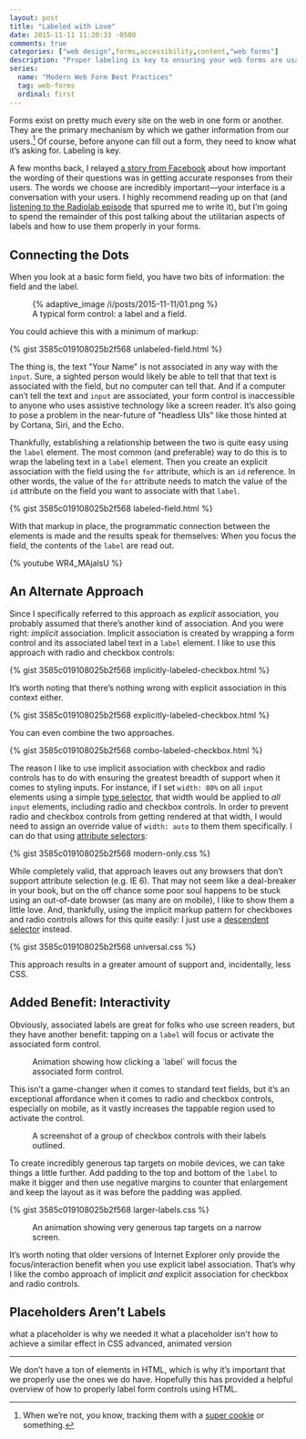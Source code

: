```yaml
---
layout: post
title: "Labeled with Love"
date: 2015-11-11 11:20:33 -0500
comments: true
categories: ["web design",forms,accessibility,content,"web forms"]
description: "Proper labeling is key to ensuring your web forms are usable."
series:
  name: "Modern Web Form Best Practices"
  tag: web-forms
  ordinal: first
---
```


Forms exist on pretty much every site on the web in one form or another. They are the primary mechanism by which we gather information from our users.[^1] Of course, before anyone can fill out a form, they need to know what it’s asking for. Labeling is key.

<!-- more -->

A few months back, I relayed [a story from Facebook](https://www.aaron-gustafson.com/notebook/consider-how-your-forms-read/) about how important the wording of their questions was in getting accurate responses from their users. The words we choose are incredibly important—your interface is a conversation with your users. I highly recommend reading up on that (and [listening to the Radiolab episode](http://www.radiolab.org/story/trust-engineers/) that spurred me to write it), but I’m going to spend the remainder of this post talking about the utilitarian aspects of labels and how to use them properly in your forms.

## Connecting the Dots

When you look at a basic form field, you have two bits of information: the field and the label.

<figure id="fig-2015-11-11-01" class="media-container">{% adaptive_image /i/posts/2015-11-11/01.png %}<figcaption>A typical form control: a label and a field.</figcaption></figure>

You could achieve this with a minimum of markup:

{% gist 3585c019108025b2f568 unlabeled-field.html %}

The thing is, the text "Your Name" is not associated in any way with the `input`. Sure, a sighted person would likely be able to tell that that text is associated with the field, but no computer can tell that. And if a computer can’t tell the text and `input` are associated, your form control is inaccessible to anyone who uses assistive technology like a screen reader. It’s also going to pose a problem in the near-future of "headless UIs" like those hinted at by Cortana, Siri, and the Echo.

Thankfully, establishing a relationship between the two is quite easy using the `label` element. The most common (and preferable) way to do this is to wrap the labeling text in a `label` element. Then you create an explicit association with the field using the `for` attribute, which is an `id` reference. In other words, the value of the `for` attribute needs to match the value of the `id` attribute on the field you want to associate with that `label`.

{% gist 3585c019108025b2f568 labeled-field.html %}

With that markup in place, the programmatic connection between the elements is made and the results speak for themselves: When you focus the field, the contents of the `label` are read out.

{% youtube WR4_MAjalsU %}

## An Alternate Approach

Since I specifically referred to this approach as *explicit* association, you probably assumed that there’s another kind of association. And you were right: *implicit* association. Implicit association is created by wrapping a form control and its associated label text in a `label` element. I like to use this approach with radio and checkbox controls:

{% gist 3585c019108025b2f568 implicitly-labeled-checkbox.html %}

It’s worth noting that there’s nothing wrong with explicit association in this context either.

{% gist 3585c019108025b2f568 explicitly-labeled-checkbox.html %}

You can even combine the two approaches.

{% gist 3585c019108025b2f568 combo-labeled-checkbox.html %}

The reason I like to use implicit association with checkbox and radio controls has to do with ensuring the greatest breadth of support when it comes to styling inputs. For instance, if I set `width: 80%` on all `input` elements using a simple [type selector](https://developer.mozilla.org/docs/Web/CSS/Type_selectors), that width would be applied to *all* `input` elements, including radio and checkbox controls. In order to prevent radio and checkbox controls from getting rendered at that width, I would need to assign an override value of `width: auto` to them them specifically. I can do that using [attribute selectors](https://developer.mozilla.org/docs/Web/CSS/Attribute_selectors):

{% gist 3585c019108025b2f568 modern-only.css %}

While completely valid, that approach leaves out any browsers that don’t support attribute selection (e.g. IE 6). That may not seem like a deal-breaker in your book, but on the off chance some poor soul happens to be stuck using an out-of-date browser (as many are on mobile), I like to show them a little love. And, thankfully, using the implicit markup pattern for checkboxes and radio controls allows for this quite easily: I just use a [descendent selector](https://developer.mozilla.org/docs/Web/CSS/Descendant_selectors) instead.

{% gist 3585c019108025b2f568 universal.css %}

This approach results in a greater amount of support and, incidentally, less CSS.

## Added Benefit: Interactivity

Obviously, associated labels are great for folks who use screen readers, but they have another benefit: tapping on a `label` will focus or activate the associated form control.

<figure id="fig-2015-11-11-02" class="media-container"><img src="/i/posts/2015-11-11/02.gif" alt=""><figcaption>Animation showing how clicking a `label` will focus the associated form control.</figcaption></figure>

This isn’t a game-changer when it comes to standard text fields, but it’s an exceptional affordance when it comes to radio and checkbox controls, especially on mobile, as it vastly increases the tappable region used to activate the control.

<figure id="fig-2015-11-11-03" class="media-container"><img src="/i/posts/2015-11-11/03.png" alt=""><figcaption>A screenshot of a group of checkbox controls with their labels outlined.</figcaption></figure>

To create incredibly generous tap targets on mobile devices, we can take things a little further. Add padding to the top and bottom of the `label` to make it bigger and then use negative margins to counter that enlargement and keep the layout as it was before the padding was applied.

{% gist 3585c019108025b2f568 larger-labels.css %}

<figure id="fig-2015-11-11-04" class="media-container"><img src="/i/posts/2015-11-11/04.gif" alt=""><figcaption>An animation showing very generous tap targets on a narrow screen.</figcaption></figure>

It’s worth noting that older versions of Internet Explorer only provide the focus/interaction benefit when you use explicit label association. That’s why I like the combo approach of implicit *and* explicit association for checkbox and radio controls.

## Placeholders Aren’t Labels

what a placeholder is
why we needed it
what a placeholder isn't
how to achieve a similar effect in CSS
advanced, animated version

<hr>

We don’t have a ton of elements in HTML, which is why it’s important that we properly use the ones we do have. Hopefully this has provided a helpful overview of how to properly label form controls using HTML.

[^1]: When we’re not, you know, tracking them with a [super cookie](http://arstechnica.com/security/2015/10/verizons-zombie-cookie-gets-new-life/) or something.